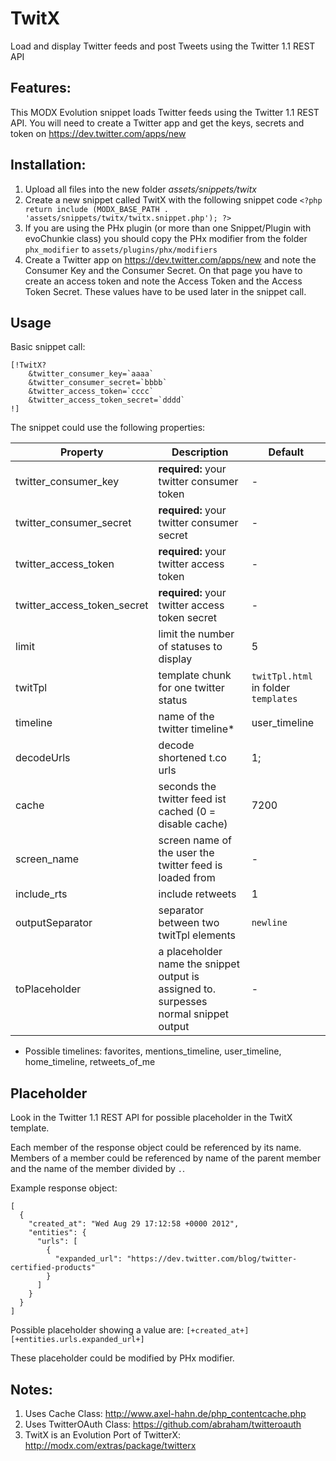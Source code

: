 TwitX
================================================================================

Load and display Twitter feeds and post Tweets using the Twitter 1.1 REST API

Features:
--------------------------------------------------------------------------------
This MODX Evolution snippet loads Twitter feeds using the Twitter 1.1 REST API. You will need to create a Twitter app and get the keys, secrets and token on https://dev.twitter.com/apps/new

Installation:
--------------------------------------------------------------------------------
1. Upload all files into the new folder *assets/snippets/twitx*
2. Create a new snippet called TwitX with the following snippet code
    `<?php return include (MODX_BASE_PATH . 'assets/snippets/twitx/twitx.snippet.php'); ?>`
3. If you are using the PHx plugin (or more than one Snippet/Plugin with evoChunkie class) you should copy the PHx modifier from the folder `phx_modifier` to `assets/plugins/phx/modifiers`
4. Create a Twitter app on https://dev.twitter.com/apps/new and note the Consumer Key and the Consumer Secret. On that page you have to create an access token and note the Access Token and the Access Token Secret. These values have to be used later in the snippet call.

Usage
--------------------------------------------------------------------------------

Basic snippet call:

```
[!TwitX?
    &twitter_consumer_key=`aaaa`
    &twitter_consumer_secret=`bbbb`
    &twitter_access_token=`cccc`
    &twitter_access_token_secret=`dddd`
!]
```
The snippet could use the following properties:

Property | Description | Default
---- | ----------- | -------
twitter_consumer_key | **required:** your twitter consumer token  | -
twitter_consumer_secret | **required:** your twitter consumer secret | -
twitter_access_token | **required:** your twitter access token | -
twitter_access_token_secret | **required:** your twitter access token secret | -
limit | limit the number of statuses to display | 5
twitTpl | template chunk for one twitter status | `twitTpl.html` in folder `templates`
timeline | name of the twitter timeline* | user_timeline
decodeUrls | decode shortened t.co urls | 1;
cache | seconds the twitter feed ist cached (0 = disable cache) | 7200
screen_name | screen name of the user the twitter feed is loaded from | -
include_rts | include retweets | 1
outputSeparator | separator between two twitTpl elements | `newline`
toPlaceholder | a placeholder name the snippet output is assigned to. surpesses normal snippet output | -

* Possible timelines: favorites, mentions_timeline, user_timeline, home_timeline, retweets_of_me

Placeholder
--------------------------------------------------------------------------------
Look in the Twitter 1.1 REST API for possible placeholder in the TwitX template.

Each member of the response object could be referenced by its name. Members of a member could be referenced by name of the parent member and the name of the member divided by `.`.

Example response object:

```
[
  {
    "created_at": "Wed Aug 29 17:12:58 +0000 2012",
    "entities": {
      "urls": [
        {
          "expanded_url": "https://dev.twitter.com/blog/twitter-certified-products"
        }
      ]
    }
  }
]
```

Possible placeholder showing a value are: `[+created_at+]` `[+entities.urls.expanded_url+]`

These placeholder could be modified by PHx modifier.

Notes:
--------------------------------------------------------------------------------
1. Uses Cache Class: http://www.axel-hahn.de/php_contentcache.php
2. Uses TwitterOAuth Class: https://github.com/abraham/twitteroauth
3. TwitX is an Evolution Port of TwitterX: http://modx.com/extras/package/twitterx
